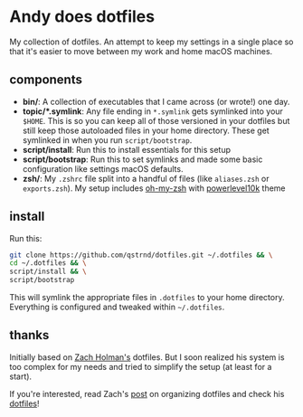 # Andy does dotfiles

My collection of dotfiles. An attempt to keep my settings in a single place
so that it's easier to move between my work and home macOS machines.

## components

- **bin/**: A collection of executables that I came across (or wrote!) one day.
- **topic/\*.symlink**: Any file ending in `*.symlink` gets symlinked into
  your `$HOME`. This is so you can keep all of those versioned in your dotfiles
  but still keep those autoloaded files in your home directory. These get
  symlinked in when you run `script/bootstrap`.
- **script/install**: Run this to install essentials for this setup
- **script/bootstrap**: Run this to set symlinks and made some basic configuration like
settings macOS defaults.
- **zsh/**: My `.zshrc` file split into a handful of files (like `aliases.zsh` or `exports.zsh`).
My setup includes [oh-my-zsh](https://github.com/ohmyzsh/ohmyzsh) with [powerlevel10k](https://github.com/romkatv/powerlevel10k) theme

## install

Run this:

```sh
git clone https://github.com/qstrnd/dotfiles.git ~/.dotfiles && \
cd ~/.dotfiles && \
script/install && \
script/bootstrap
```

This will symlink the appropriate files in `.dotfiles` to your home directory.
Everything is configured and tweaked within `~/.dotfiles`.

## thanks

Initially based on [Zach Holman's](https://github.com/holman/) dotfiles.
But I soon realized his system is too complex for my needs and tried to simplify
the setup (at least for a start).

If you're interested, read Zach's [post]((http://zachholman.com/2010/08/dotfiles-are-meant-to-be-forked/)) on organizing dotfiles and check his [dotfiles](https://github.com/holman/dotfiles)!
